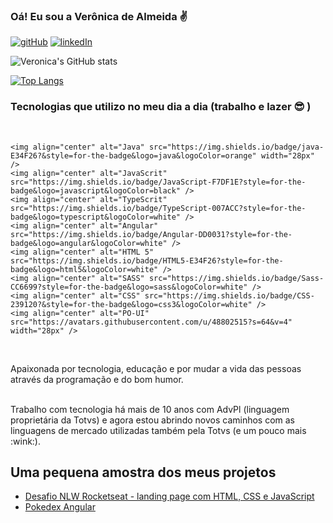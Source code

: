 ### Oá! Eu sou a Verônica de Almeida :v:

[![gitHub](https://img.shields.io/badge/GitHub-100000?style=for-the-badge&logo=github&logoColor=white)](https://github.com/veronicadealmeida/veronicadealmeida) [![linkedIn](https://img.shields.io/badge/LinkedIn-0077B5?style=for-the-badge&logo=linkedin&logoColor=white)](https://www.linkedin.com/in/veronicadealmeida)

![Veronica's GitHub stats](https://github-readme-stats.vercel.app/api?username=veronicadealmeida&show_icons=true&theme=dracula)

[![Top Langs](https://github-readme-stats.vercel.app/api/top-langs/?username=veronicadealmeida)](https://github.com/anuraghazra/github-readme-stats)

### Tecnologias que utilizo no meu dia a dia (trabalho e lazer :sunglasses: )

<div style="display:inline_block"><br>
    
    <img align="center" alt="Java" src="https://img.shields.io/badge/java-E34F26?&style=for-the-badge&logo=java&logoColor=orange" width="28px" />
    <img align="center" alt="JavaScrit" src="https://img.shields.io/badge/JavaScript-F7DF1E?style=for-the-badge&logo=javascript&logoColor=black" />
    <img align="center" alt="TypeScrit" src="https://img.shields.io/badge/TypeScript-007ACC?style=for-the-badge&logo=typescript&logoColor=white" />
    <img align="center" alt="Angular" src="https://img.shields.io/badge/Angular-DD0031?style=for-the-badge&logo=angular&logoColor=white" />
    <img align="center" alt="HTML 5" src="https://img.shields.io/badge/HTML5-E34F26?style=for-the-badge&logo=html5&logoColor=white" />
    <img align="center" alt="SASS" src="https://img.shields.io/badge/Sass-CC6699?style=for-the-badge&logo=sass&logoColor=white" />
    <img align="center" alt="CSS" src="https://img.shields.io/badge/CSS-239120?&style=for-the-badge&logo=css3&logoColor=white" />
    <img align="center" alt="PO-UI" src="https://avatars.githubusercontent.com/u/48802515?s=64&v=4" width="28px" />
</div> <br>

Apaixonada por tecnologia, educação e por mudar a vida das pessoas através da programação e do bom humor.

<br>
Trabalho com tecnologia há mais de 10 anos com AdvPl (linguagem proprietária da Totvs) e agora estou abrindo novos caminhos com as linguagens de mercado utilizadas também pela Totvs (e um pouco mais :wink:).

## Uma pequena amostra dos meus projetos
- [Desafio NLW Rocketseat - landing page com HTML, CSS e JavaScript](https://veronicadealmeida.github.io/beautysalon/)<br>
- [Pokedex Angular](https://veronicadealmeida.github.io/pokedex-angular/)
